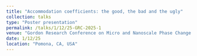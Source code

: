 ```yaml
---
title: "Accommodation coefficients: the good, the bad and the ugly"
collection: talks
type: "Poster presentation"
permalink: /talks/1/12/25-GRC-2025-1
venue: "Gordon Research Conference on Micro and Nanoscale Phase Change Phenomena"
date: 1/12/25
location: "Pomona, CA, USA"
---
```

